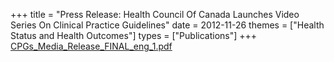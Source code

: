 +++
title = "Press Release: Health Council Of Canada Launches Video Series On Clinical Practice Guidelines"
date = 2012-11-26
themes = ["Health Status and Health Outcomes"]
types = ["Publications"]
+++
[CPGs\_Media\_Release\_FINAL\_eng\_1.pdf](/files/CPGs_Media_Release_FINAL_eng_1.pdf)
